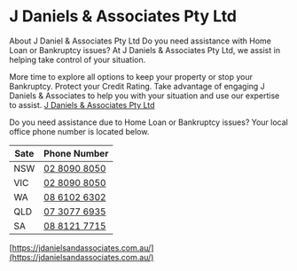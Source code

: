 # J Daniels &amp; Associates Pty Ltd

About J Daniel &amp; Associates Pty Ltd
Do you need assistance with Home Loan or Bankruptcy issues?
At J Daniels &amp; Associates Pty Ltd, we assist in helping take control of your situation.

More time to explore all options to keep your property or stop your Bankruptcy.
Protect your Credit Rating.
Take advantage of engaging J Daniels &amp; Associates to help you with your situation and use our expertise to assist.
[J Daniels & Associates Pty Ltd](https://jdanielsandassociates.com.au/)

Do you need assistance due to Home Loan or Bankruptcy issues?
Your local office phone number is located below.<br>

| Sate | Phone Number |
|-------|--------|
| NSW |[02 8090 8050](tel:0280908050) |
| VIC | [02 8090 8050](tel:0280908050) |
| WA |[08 6102 6302](tel:0861026302) |
| QLD |[07 3077 6935](tel:0730776935) |
| SA |[08 8121 7715](tel:0881217715) |
 






[https://jdanielsandassociates.com.au/](https://jdanielsandassociates.com.au/)
